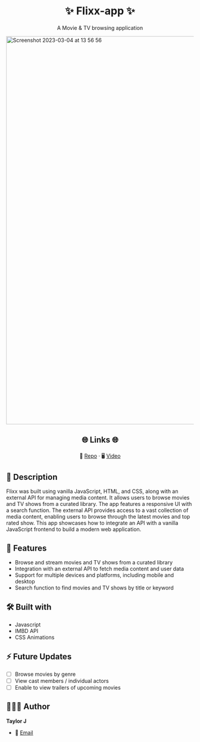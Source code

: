 # <h1 align="center">✨ Flixx-app ✨</h1>
<p align="center">A Movie & TV browsing application</p>
<img width="1042" alt="Screenshot 2023-03-04 at 13 56 56" src="https://user-images.githubusercontent.com/72883059/222899758-4492cbb3-df8b-49c6-a497-30be00fa4bb4.png">

## <p align="center">🌐 Links 🌐</p>
<p align="center">
  <b></b>
  📁 <a href="https://github.com/TaylorDJones11/flixx-app">Repo</a>  ·
   🖥️ <a href="#">Video</a> 
</p>

## 📝 Description 
Flixx was built using vanilla JavaScript, HTML, and CSS, along with an external API for managing media content. It allows users to browse movies and TV shows from a curated library. The app features a responsive UI with a search function. The external API provides access to a vast collection of media content, enabling users to browse through the latest movies and top rated show. This app showcases how to integrate an API with a vanilla JavaScript frontend to build a modern web application.

## 🚀 Features 
 - Browse and stream movies and TV shows from a curated library
 - Integration with an external API to fetch media content and user data
 - Support for multiple devices and platforms, including mobile and desktop
 - Search function to find movies and TV shows by title or keyword

## 🛠️ Built with 
- Javascript
- IMBD API
- CSS Animations

## ⚡️ Future Updates 
- [ ] Browse movies by genre
- [ ] View cast members / individual actors
- [ ] Enable to view trailers of upcoming movies

## 👩🏽‍💻 Author 
 **Taylor J**
 - 🏮 [Email](mailto:taylordjone@gmail.com?subject=Hi%20from%20<repo-email> "Hi!")
